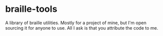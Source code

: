 braille-tools
=============

A library of braille utilities. Mostly for a project of mine, but I'm open sourcing it for anyone to use. All I ask is that you attribute the code to me.
